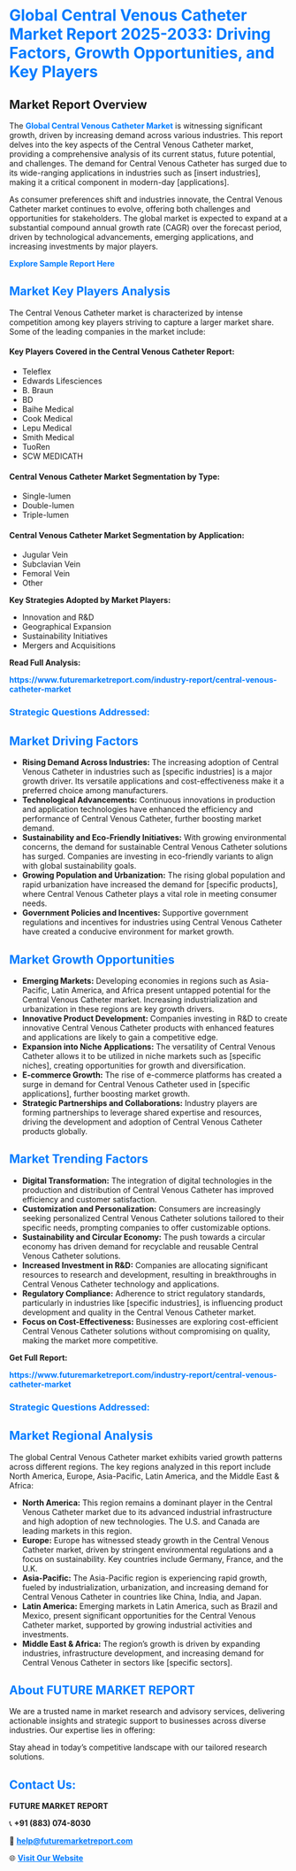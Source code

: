 <h1 style="color: #007BFF;">Global Central Venous Catheter Market Report 2025-2033: Driving Factors, Growth Opportunities, and Key Players</h1>

<section id="overview">
<h2>Market Report Overview</h2>
<p>The <a href="https://www.futuremarketreport.com/industry-report/central-venous-catheter-market" style="color: #007BFF; text-decoration: none;"><strong>Global Central Venous Catheter Market</strong></a> is witnessing significant growth, driven by increasing demand across various industries. This report delves into the key aspects of the Central Venous Catheter market, providing a comprehensive analysis of its current status, future potential, and challenges. The demand for Central Venous Catheter has surged due to its wide-ranging applications in industries such as [insert industries], making it a critical component in modern-day [applications].</p>
<p>As consumer preferences shift and industries innovate, the Central Venous Catheter market continues to evolve, offering both challenges and opportunities for stakeholders. The global market is expected to expand at a substantial compound annual growth rate (CAGR) over the forecast period, driven by technological advancements, emerging applications, and increasing investments by major players.</p>
</section>

<section id="overview">
<p><a href="https://www.futuremarketreport.com/request-sample/reportId=28351" style="color: #007BFF; text-decoration: none;"><strong>Explore Sample Report Here</strong></a></p>
</section>

<section id="key-players">
<h2 style="color: #007BFF;">Market Key Players Analysis</h2>
<p>The Central Venous Catheter market is characterized by intense competition among key players striving to capture a larger market share. Some of the leading companies in the market include:</p>
<h4>Key Players Covered in the Central Venous Catheter Report:</h4>
<ul><li>Teleflex</li><li>Edwards Lifesciences</li><li>B. Braun</li><li>BD</li><li>Baihe Medical</li><li>Cook Medical</li><li>Lepu Medical</li><li>Smith Medical</li><li>TuoRen</li><li>SCW MEDICATH</li></ul>
<h4>Central Venous Catheter Market Segmentation by Type:</h4>
<ul><li>Single-lumen</li><li>Double-lumen</li><li>Triple-lumen</li></ul>

<h4>Central Venous Catheter Market Segmentation by Application:</h4>
<ul><li>Jugular Vein</li><li>Subclavian Vein</li><li>Femoral Vein</li><li>Other</li></ul>
<p><strong>Key Strategies Adopted by Market Players:</strong></p>
<ul>
<li>Innovation and R&D</li>
<li>Geographical Expansion</li>
<li>Sustainability Initiatives</li>
<li>Mergers and Acquisitions</li>
</ul>
</section>

<section>
<p><strong>Read Full Analysis: </strong></p><a href="https://www.futuremarketreport.com/industry-report/central-venous-catheter-market" style="color: #007BFF; text-decoration: none;"><strong>https://www.futuremarketreport.com/industry-report/central-venous-catheter-market</strong></a>
<h3 style="color: #007BFF;">Strategic Questions Addressed:</h3>
</section>

<section id="driving-factors">
<h2 style="color: #007BFF;">Market Driving Factors</h2>
<ul>
<li><strong>Rising Demand Across Industries:</strong> The increasing adoption of Central Venous Catheter in industries such as [specific industries] is a major growth driver. Its versatile applications and cost-effectiveness make it a preferred choice among manufacturers.</li>
<li><strong>Technological Advancements:</strong> Continuous innovations in production and application technologies have enhanced the efficiency and performance of Central Venous Catheter, further boosting market demand.</li>
<li><strong>Sustainability and Eco-Friendly Initiatives:</strong> With growing environmental concerns, the demand for sustainable Central Venous Catheter solutions has surged. Companies are investing in eco-friendly variants to align with global sustainability goals.</li>
<li><strong>Growing Population and Urbanization:</strong> The rising global population and rapid urbanization have increased the demand for [specific products], where Central Venous Catheter plays a vital role in meeting consumer needs.</li>
<li><strong>Government Policies and Incentives:</strong> Supportive government regulations and incentives for industries using Central Venous Catheter have created a conducive environment for market growth.</li>
</ul>
</section>

<section id="growth-opportunities">
<h2 style="color: #007BFF;">Market Growth Opportunities</h2>
<ul>
<li><strong>Emerging Markets:</strong> Developing economies in regions such as Asia-Pacific, Latin America, and Africa present untapped potential for the Central Venous Catheter market. Increasing industrialization and urbanization in these regions are key growth drivers.</li>
<li><strong>Innovative Product Development:</strong> Companies investing in R&D to create innovative Central Venous Catheter products with enhanced features and applications are likely to gain a competitive edge.</li>
<li><strong>Expansion into Niche Applications:</strong> The versatility of Central Venous Catheter allows it to be utilized in niche markets such as [specific niches], creating opportunities for growth and diversification.</li>
<li><strong>E-commerce Growth:</strong> The rise of e-commerce platforms has created a surge in demand for Central Venous Catheter used in [specific applications], further boosting market growth.</li>
<li><strong>Strategic Partnerships and Collaborations:</strong> Industry players are forming partnerships to leverage shared expertise and resources, driving the development and adoption of Central Venous Catheter products globally.</li>
</ul>
</section>

<section id="trending-factors">
<h2 style="color: #007BFF;">Market Trending Factors</h2>
<ul>
<li><strong>Digital Transformation:</strong> The integration of digital technologies in the production and distribution of Central Venous Catheter has improved efficiency and customer satisfaction.</li>
<li><strong>Customization and Personalization:</strong> Consumers are increasingly seeking personalized Central Venous Catheter solutions tailored to their specific needs, prompting companies to offer customizable options.</li>
<li><strong>Sustainability and Circular Economy:</strong> The push towards a circular economy has driven demand for recyclable and reusable Central Venous Catheter solutions.</li>
<li><strong>Increased Investment in R&D:</strong> Companies are allocating significant resources to research and development, resulting in breakthroughs in Central Venous Catheter technology and applications.</li>
<li><strong>Regulatory Compliance:</strong> Adherence to strict regulatory standards, particularly in industries like [specific industries], is influencing product development and quality in the Central Venous Catheter market.</li>
<li><strong>Focus on Cost-Effectiveness:</strong> Businesses are exploring cost-efficient Central Venous Catheter solutions without compromising on quality, making the market more competitive.</li>
</ul>
</section>

<section>
<p><strong>Get Full Report: </strong></p><a href="https://www.futuremarketreport.com/industry-report/central-venous-catheter-market" style="color: #007BFF; text-decoration: none;"><strong>https://www.futuremarketreport.com/industry-report/central-venous-catheter-market</strong></a>
<h3 style="color: #007BFF;">Strategic Questions Addressed:</h3>
</section>


<section id="regional-analysis">
<h2 style="color: #007BFF;">Market Regional Analysis</h2>
<p>The global Central Venous Catheter market exhibits varied growth patterns across different regions. The key regions analyzed in this report include North America, Europe, Asia-Pacific, Latin America, and the Middle East & Africa:</p>
<ul>
<li><strong>North America:</strong> This region remains a dominant player in the Central Venous Catheter market due to its advanced industrial infrastructure and high adoption of new technologies. The U.S. and Canada are leading markets in this region.</li>
<li><strong>Europe:</strong> Europe has witnessed steady growth in the Central Venous Catheter market, driven by stringent environmental regulations and a focus on sustainability. Key countries include Germany, France, and the U.K.</li>
<li><strong>Asia-Pacific:</strong> The Asia-Pacific region is experiencing rapid growth, fueled by industrialization, urbanization, and increasing demand for Central Venous Catheter in countries like China, India, and Japan.</li>
<li><strong>Latin America:</strong> Emerging markets in Latin America, such as Brazil and Mexico, present significant opportunities for the Central Venous Catheter market, supported by growing industrial activities and investments.</li>
<li><strong>Middle East & Africa:</strong> The region’s growth is driven by expanding industries, infrastructure development, and increasing demand for Central Venous Catheter in sectors like [specific sectors].</li>
</ul>
</section>

<footer>
<h2 style="color: #007BFF;">About FUTURE MARKET REPORT</h2>
<p>We are a trusted name in market research and advisory services, delivering actionable insights and strategic support to businesses across diverse industries. Our expertise lies in offering:</p>

<p>Stay ahead in today’s competitive landscape with our tailored research solutions.</p>

<h2 style="color: #007BFF;">Contact Us:</h2>
<p><strong>FUTURE MARKET REPORT</strong></p>
<p>📞 <strong>+91 (883) 074-8030</strong></p>
<p>📧 <strong><a href="mailto:help@futuremarketreport.com" style="color: #007BFF;">help@futuremarketreport.com</a></strong></p>
<p>🌐 <strong><a href="https://www.futuremarketreport.com/" style="color: #007BFF;">Visit Our Website</a></strong></p>
</footer>